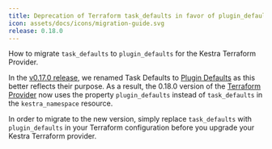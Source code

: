 ```yaml
---
title: Deprecation of Terraform task_defaults in favor of plugin_defaults
icon: assets/docs/icons/migration-guide.svg
release: 0.18.0
---
```


How to migrate `task_defaults` to `plugin_defaults` for the Kestra Terraform Provider.

In the [v0.17.0 release](/blogs/2024-06-04-release-0-17.md), we renamed Task Defaults to [Plugin Defaults](../../04.workflow-components/09.plugin-defaults.md) as this better reflects their purpose. As a result, the 0.18.0 version of the [Terraform Provider](../../13.terraform/index.md) now uses the property `plugin_defaults` instead of `task_defaults` in the `kestra_namespace` resource.

In order to migrate to the new version, simply replace `task_defaults` with `plugin_defaults` in your Terraform configuration before you upgrade your Kestra Terraform provider.
